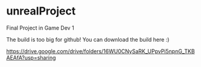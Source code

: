# unrealProject
Final Project in Game Dev 1

The build is too big for github! You can download the build here :)

https://drive.google.com/drive/folders/16WU0CNySaRK_UPpvPi5npnG_TKBAEAfA?usp=sharing
